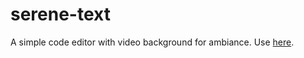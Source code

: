 # serene-text
A simple code editor with video background for ambiance.
Use [here](https://kodyjking.github.io/serene-text/?sample=true&v=aK4JSwhdcdE).
